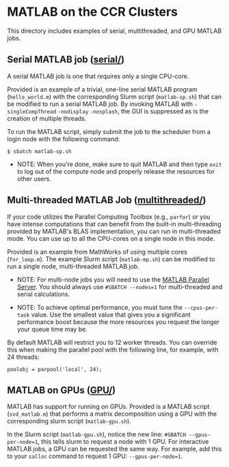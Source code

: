 # MATLAB on the CCR Clusters

This directory includes examples of serial, multithreaded, and GPU  MATLAB jobs.

## Serial MATLAB job ([serial/](./serial))

A serial MATLAB job is one that requires only a single CPU-core.

Provided is an example of a trivial, one-line serial MATLAB program (`hello_world.m`) with the corresponding Slurm script (`matlab-sp.sh`) that can be modified to run a serial MATLAB job. By invoking MATLAB with `-singleCompThread` `-nodisplay` `-nosplash`, the GUI is suppressed as is the creation of multiple threads.

To run the MATLAB script, simply submit the job to the scheduler from a login node with the following command:
```
$ sbatch matlab-sp.sh
```
- NOTE: When you're done, make sure to quit MATLAB and then type `exit` to log out of the compute node and properly release the resources for other users.

## Multi-threaded MATLAB Job ([multithreaded/](./multithreaded))

If your code utilizes the Parallel Computing Toolbox (e.g., `parfor`) or you have intense computations that can benefit from the built-in multi-threading provided by MATLAB's BLAS implementation, you can run in multi-threaded mode. You can use up to all the CPU-cores on a single node in this mode.

Provided is an example from MathWorks of using multiple cores (`for_loop.m`). The example Slurm script (`matlab-mp.sh`) can be modified to run a single node, multi-threaded MATLAB job.

- NOTE: For multi-node jobs you will need to use the [MATLAB Parallel Server](https://docs.ccr.buffalo.edu/en/latest/howto/matlab/#running-multi-node-jobs-using-matlab-parallel-server). You should always use `#SBATCH --nodes=1` for multi-threaded and serial calculations.

- NOTE: To achieve optimal performance, you must tune the `--cpus-per-task` value. Use the smallest value that gives you a significant performance boost because the more resources you request the longer your queue time may be.

By default MATLAB will restrict you to 12 worker threads. You can override this when making the parallel pool with the following line, for example, with 24 threads:
```
poolobj = parpool('local', 24);
```

## MATLAB on GPUs ([GPU/](./GPU))

MATLAB has support for running on GPUs. Provided is a MATLAB script (`svd_matlab.m`) that performs a matrix decomposition using a GPU with the corresponding slurm script (`matlab-gpu.sh`).

In the Slurm script (`matlab-gpu.sh`), notice the new line: `#SBATCH --gpus-per-node=1`, this tells slurm to request a node with 1 GPU.
For interactive MATLAB jobs, a GPU can be requested the same way. For example, add this to your `salloc` command to request 1 GPU: `--gpus-per-node=1`.
